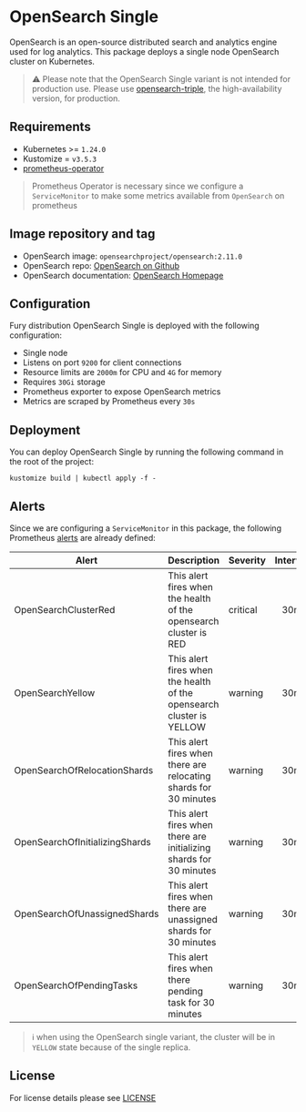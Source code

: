 # OpenSearch Single

<!-- <KFD-DOCS> -->

OpenSearch is an open-source distributed search and analytics engine used for
log analytics. This package deploys a single node OpenSearch cluster on
Kubernetes.

> ⚠️ Please note that the OpenSearch Single variant is not intended for production use. Please use [opensearch-triple](../opensearch-triple), the high-availability version, for production.

## Requirements

- Kubernetes >= `1.24.0`
- Kustomize = `v3.5.3`
- [prometheus-operator][prometheus-operator]

> Prometheus Operator is necessary since we configure a `ServiceMonitor` to make
> some metrics available from `OpenSearch` on prometheus

## Image repository and tag

* OpenSearch image: `opensearchproject/opensearch:2.11.0`
* OpenSearch repo: [OpenSearch on Github][opensearch-gh]
* OpenSearch documentation: [OpenSearch Homepage][opensearch-doc]

## Configuration

Fury distribution OpenSearch Single is deployed with the following configuration:

- Single node
- Listens on port `9200` for client connections
- Resource limits are `2000m` for CPU and `4G` for memory
- Requires `30Gi` storage
- Prometheus exporter to expose OpenSearch metrics
- Metrics are scraped by Prometheus every `30s`

## Deployment

You can deploy OpenSearch Single by running the following command in the root of
the project:

```shell
kustomize build | kubectl apply -f -
```

## Alerts

Since we are configuring a `ServiceMonitor` in this package, the following Prometheus [alerts][opensearch-rules] are already defined:

| Alert                             | Description                                                             | Severity | Interval |
|-----------------------------------|-------------------------------------------------------------------------|----------|:--------:|
| OpenSearchClusterRed              | This alert fires when the health of the opensearch cluster is RED       | critical | 30m      |
| OpenSearchYellow                  | This alert fires when the health of the opensearch cluster is YELLOW    | warning  | 30m      |
| OpenSearchOfRelocationShards      | This alert fires when there are relocating shards for 30 minutes        | warning  | 30m      |
| OpenSearchOfInitializingShards    | This alert fires when there are initializing shards for 30 minutes      | warning  | 30m      |
| OpenSearchOfUnassignedShards      | This alert fires when there are unassigned shards for 30 minutes        | warning  | 30m      |
| OpenSearchOfPendingTasks          | This alert fires when there pending task for 30 minutes                 | warning  | 30m      |

> ℹ️ when using the OpenSearch single variant, the cluster will be in `YELLOW` state because of the single replica.

<!-- Links -->

[opensearch-rules]: https://awesome-prometheus-alerts.grep.to/rules.html#elasticsearch-1
[opensearch-gh]: https://github.com/opensearch-project/OpenSearch
[opensearch-doc]: https://opensearch.org/docs/latest
[prometheus-operator]: https://github.com/sighupio/fury-kubernetes-monitoring/tree/master/katalog/prometheus-operator

<!-- </KFD-DOCS> -->

## License

For license details please see [LICENSE](../../LICENSE)
